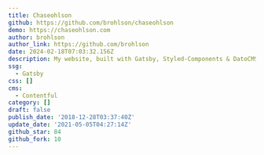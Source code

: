 ```yaml
---
title: Chaseohlson
github: https://github.com/brohlson/chaseohlson
demo: https://chaseohlson.com
author: brohlson
author_link: https://github.com/brohlson
date: 2024-02-18T07:03:32.156Z
description: My website, built with Gatsby, Styled-Components & DatoCMS
ssg:
  - Gatsby
css: []
cms:
  - Contentful
category: []
draft: false
publish_date: '2018-12-28T03:37:40Z'
update_date: '2021-05-05T04:27:14Z'
github_star: 84
github_fork: 10
---
```

